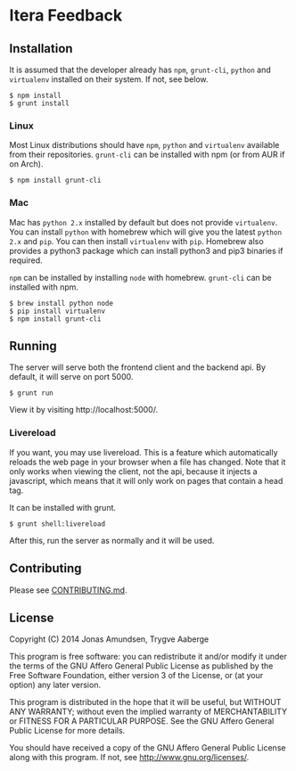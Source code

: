 Itera Feedback
=============

## Installation

It is assumed that the developer already has `npm`, `grunt-cli`, `python` and
`virtualenv` installed on their system. If not, see below.

```
$ npm install
$ grunt install
```

### Linux

Most Linux distributions should have `npm`, `python` and `virtualenv` available
from their repositories. `grunt-cli` can be installed with npm (or from AUR if
on Arch).

```
$ npm install grunt-cli
```

### Mac

Mac has `python 2.x` installed by default but does not provide `virtualenv`.
You can install `python` with homebrew which will give you the latest `python
2.x` and `pip`. You can then install `virtualenv` with `pip`. Homebrew also
provides a python3 package which can install python3 and pip3 binaries if
required.

`npm` can be installed by installing `node` with homebrew. `grunt-cli` can be
installed with npm.

```
$ brew install python node
$ pip install virtualenv
$ npm install grunt-cli
```

## Running

The server will serve both the frontend client and the backend api. By default,
it will serve on port 5000.

```
$ grunt run
```

View it by visiting http://localhost:5000/.

### Livereload

If you want, you may use livereload. This is a feature which automatically
reloads the web page in your browser when a file has changed. Note that it only
works when viewing the client, not the api, because it injects a javascript,
which means that it will only work on pages that contain a head tag.

It can be installed with grunt.

```
$ grunt shell:livereload
```

After this, run the server as normally and it will be used.

## Contributing

Please see [CONTRIBUTING.md](CONTRIBUTING.md).

## License

Copyright (C) 2014 Jonas Amundsen, Trygve Aaberge

This program is free software: you can redistribute it and/or modify
it under the terms of the GNU Affero General Public License as
published by the Free Software Foundation, either version 3 of the
License, or (at your option) any later version.

This program is distributed in the hope that it will be useful,
but WITHOUT ANY WARRANTY; without even the implied warranty of
MERCHANTABILITY or FITNESS FOR A PARTICULAR PURPOSE.  See the
GNU Affero General Public License for more details.

You should have received a copy of the GNU Affero General Public License
along with this program.  If not, see <http://www.gnu.org/licenses/>.
